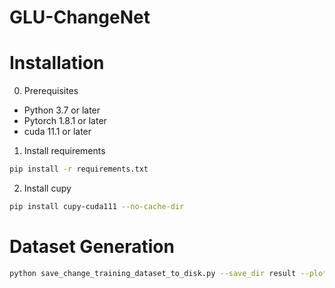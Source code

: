 # GLU-ChangeNet

# Installation

0. Prerequisites

- Python 3.7 or later
- Pytorch 1.8.1 or later
- cuda 11.1 or later 

1. Install requirements

```bash
pip install -r requirements.txt
```
2. Install cupy

```bash
pip install cupy-cuda111 --no-cache-dir
```





# Dataset Generation
```bash
python save_change_training_dataset_to_disk.py --save_dir result --plot True
```
